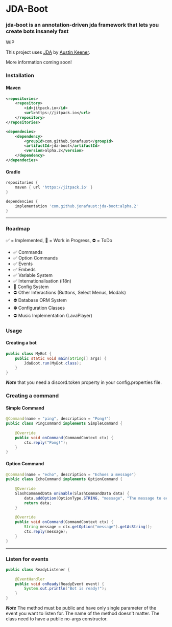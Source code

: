 # JDA-Boot
### jda-boot is an annotation-driven jda framework that lets you create bots insanely fast 
WIP

This project uses [JDA](https://github.com/DV8FromTheWorld/JDA) by [Austin Keener](https://github.com/DV8FromTheWorld/). 

More information coming soon!


### Installation

#### Maven

```xml
<repositories>
    <repository>
        <id>jitpack.io</id>
        <url>https://jitpack.io</url>
    </repository>
</repositories>

<dependecies>
	<dependency>
	    <groupId>com.github.jonafaust</groupId>
	    <artifactId>jda-boot</artifactId>
	    <version>alpha.2</version>
	</dependency>
</dependecies>
```


#### Gradle
```groovy
repositories {
    maven { url 'https://jitpack.io' }
}

dependencies {
    implementation 'com.github.jonafaust:jda-boot:alpha.2'
}
```
---
### Roadmap

✅ = Implemented, 🚧 = Work in Progress, ⛔ = ToDo

- ✅ Commands
- ✅ Option Commands
- ✅ Events
- ✅ Embeds
- ✅ Variable System
- ✅ Internationalisation (i18n)
- 🚧 Config System
- ⛔ Other Interactions (Buttons, Select Menus, Modals)
- ⛔ Database ORM System
- ⛔ Configuration Classes
- ⛔ Music Implementation (LavaPlayer)

### Usage

#### Creating a bot

```java
public class MyBot {
    public static void main(String[] args) {
        JdaBoot.run(MyBot.class);
    }
}
```

***Note*** that you need a discord.token property in your config.properties file.

### Creating a command

#### Simple Command
```java
@Command(name = "ping", description = "Pong!")
public class PingCommand implements SimpleCommand {
    
    @Override
    public void onCommand(CommandContext ctx) {
        ctx.reply("Pong!");
    }
}
```

#### Option Command
```java
@Command(name = "echo", description = "Echoes a message")
public class EchoCommand implements OptionCommand {
    
    @Override
    SlashCommandData onEnable(SlashCommandData data) {
        data.addOption(OptionType.STRING, "message", "The message to echo", true);
        return data;
    }
    
    @Override
    public void onCommand(CommandContext ctx) {
        String message = ctx.getOption("message").getAsString();
        ctx.reply(message);
    }
}
```
---

### Listen for events

```java
public class ReadyListener {
    
    @EventHandler
    public void onReady(ReadyEvent event) {
        System.out.println("Bot is ready!");
    }
}
```
***Note*** The method must be public and have only single parameter of the event you want to listen for. The name of the method doesn't matter. 
The class need to have a public no-args constructor.

